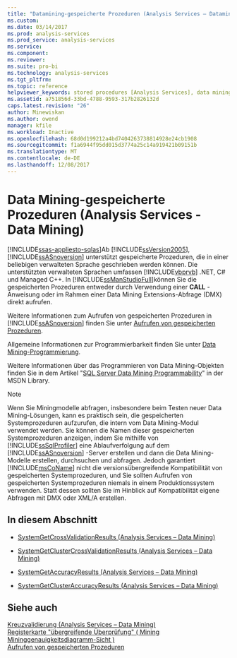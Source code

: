 ```yaml
---
title: "Datamining-gespeicherte Prozeduren (Analysis Services – Datamining) | Microsoft Docs"
ms.custom: 
ms.date: 03/14/2017
ms.prod: analysis-services
ms.prod_service: analysis-services
ms.service: 
ms.component: 
ms.reviewer: 
ms.suite: pro-bi
ms.technology: analysis-services
ms.tgt_pltfrm: 
ms.topic: reference
helpviewer_keywords: stored procedures [Analysis Services], data mining
ms.assetid: a751856d-33bd-4788-9593-317b2826132d
caps.latest.revision: "26"
author: Minewiskan
ms.author: owend
manager: kfile
ms.workload: Inactive
ms.openlocfilehash: 68d0d199212a4bd7404263738814928e24cb1908
ms.sourcegitcommit: f1a6944f95dd015d3774a25c14a919421b09151b
ms.translationtype: MT
ms.contentlocale: de-DE
ms.lasthandoff: 12/08/2017
---
```

# <a name="data-mining-stored-procedures-analysis-services---data-mining"></a>Data Mining-gespeicherte Prozeduren (Analysis Services - Data Mining)
[!INCLUDE[ssas-appliesto-sqlas](../../includes/ssas-appliesto-sqlas.md)]Ab [!INCLUDE[ssVersion2005](../../includes/ssversion2005-md.md)], [!INCLUDE[ssASnoversion](../../includes/ssasnoversion-md.md)] unterstützt gespeicherte Prozeduren, die in einer beliebigen verwalteten Sprache geschrieben werden können. Die unterstützten verwalteten Sprachen umfassen [!INCLUDE[vbprvb](../../includes/vbprvb-md.md)] .NET, C# und Managed C++. In [!INCLUDE[ssManStudioFull](../../includes/ssmanstudiofull-md.md)]können Sie die gespeicherten Prozeduren entweder durch Verwendung einer **CALL** -Anweisung oder im Rahmen einer Data Mining Extensions-Abfrage (DMX) direkt aufrufen.  
  
 Weitere Informationen zum Aufrufen von gespeicherten Prozeduren in [!INCLUDE[ssASnoversion](../../includes/ssasnoversion-md.md)] finden Sie unter [Aufrufen von gespeicherten Prozeduren](../../analysis-services/multidimensional-models-extending-olap-stored-procedures/calling-stored-procedures.md).  
  
 Allgemeine Informationen zur Programmierbarkeit finden Sie unter [Data Mining-Programmierung](../../analysis-services/data-mining-programming.md).  
  
 Weitere Informationen über das Programmieren von Data Mining-Objekten finden Sie in dem Artikel "[SQL Server Data Mining Programmability](http://go.microsoft.com/fwlink/?LinkId=93735)" in der MSDN Library.  
  
> [!NOTE]  
>  Wenn Sie Miningmodelle abfragen, insbesondere beim Testen neuer Data Mining-Lösungen, kann es praktisch sein, die gespeicherten Systemprozeduren aufzurufen, die intern vom Data Mining-Modul verwendet werden. Sie können die Namen dieser gespeicherten Systemprozeduren anzeigen, indem Sie mithilfe von [!INCLUDE[ssSqlProfiler](../../includes/sssqlprofiler-md.md)] eine Ablaufverfolgung auf dem [!INCLUDE[ssASnoversion](../../includes/ssasnoversion-md.md)] -Server erstellen und dann die Data Mining-Modelle erstellen, durchsuchen und abfragen. Jedoch garantiert [!INCLUDE[msCoName](../../includes/msconame-md.md)] nicht die versionsübergreifende Kompatibilität von gespeicherten Systemprozeduren, und Sie sollten Aufrufen von gespeicherten Systemprozeduren niemals in einem Produktionssystem verwenden. Statt dessen sollten Sie im Hinblick auf Kompatibilität eigene Abfragen mit DMX oder XML/A erstellen.  
  
## <a name="in-this-section"></a>In diesem Abschnitt  
  
-   [SystemGetCrossValidationResults &#40;Analysis Services – Data Mining&#41;](../../analysis-services/data-mining/systemgetcrossvalidationresults-analysis-services-data-mining.md)  
  
-   [SystemGetClusterCrossValidationResults &#40;Analysis Services – Data Mining&#41;](../../analysis-services/data-mining/systemgetclustercrossvalidationresults-analysis-services-data-mining.md)  
  
-   [SystemGetAccuracyResults &#40;Analysis Services – Data Mining&#41;](../../analysis-services/data-mining/systemgetaccuracyresults-analysis-services-data-mining.md)  
  
-   [SystemGetClusterAccuracyResults &#40;Analysis Services – Data Mining&#41;](../../analysis-services/data-mining/systemgetclusteraccuracyresults-analysis-services-data-mining.md)  
  
## <a name="see-also"></a>Siehe auch  
 [Kreuzvalidierung &#40;Analysis Services – Data Mining&#41;](../../analysis-services/data-mining/cross-validation-analysis-services-data-mining.md)   
 [Registerkarte "übergreifende Überprüfung" &#40; Mining Mininggenauigkeitsdiagramm-Sicht &#41;](http://msdn.microsoft.com/library/bd215a68-1ad7-4046-9c44-ec8e2be13a64)   
 [Aufrufen von gespeicherten Prozeduren](../../relational-databases/native-client-odbc-stored-procedures/calling-a-stored-procedure.md)  
  
  
